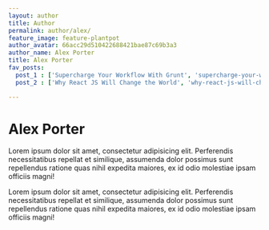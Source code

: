 ```yaml
---
layout: author
title: Author
permalink: author/alex/
feature_image: feature-plantpot
author_avatar: 66acc29d510422688421bae87c69b3a3
author_name: Alex Porter
title: Alex Porter
fav_posts:
  post_1 : ['Supercharge Your Workflow With Grunt', 'supercharge-your-workflow-with-grunt/', 'The Grunt ecosystem is huge and it’s growing every day. With literally hundreds of plugins to choose from, you can use Grunt to automate just about anything with a minimum of effort. ']
  post_2 : ['Why React JS Will Change the World', 'why-react-js-will-change-the-world/', 'React components implement a render() method that takes input data and returns what to display.']

---
```


# Alex Porter

Lorem ipsum dolor sit amet, consectetur adipisicing elit. Perferendis necessitatibus repellat et similique, assumenda dolor possimus sunt repellendus ratione quas nihil expedita maiores, ex id odio molestiae ipsam officiis magni!

Lorem ipsum dolor sit amet, consectetur adipisicing elit. Perferendis necessitatibus repellat et similique, assumenda dolor possimus sunt repellendus ratione quas nihil expedita maiores, ex id odio molestiae ipsam officiis magni!
